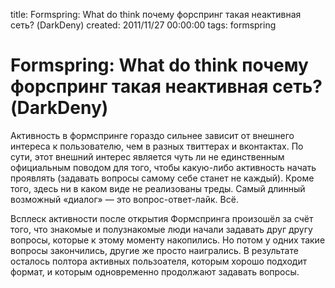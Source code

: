 title: Formspring: What do think почему форспринг такая неактивная сеть? (DarkDeny)
created: 2011/11/27 00:00:00
tags: formspring

# Formspring: What do think почему форспринг такая неактивная сеть? (DarkDeny)

Активность в формспринге гораздо сильнее зависит от внешнего интереса к пользователю, чем в разных твиттерах и вконтактах. По сути, этот внешний интерес является чуть ли не единственным официальным поводом для того, чтобы какую-либо активность начать проявлять (задавать вопросы самому себе станет не каждый). Кроме того, здесь ни в каком виде не реализованы треды. Самый длинный возможный «диалог» — это вопрос-ответ-лайк. Всё.

Всплеск активности после открытия Формспринга произошёл за счёт того, что знакомые и полузнакомые люди начали задавать друг другу вопросы, которые к этому моменту накопились. Но потом у одних такие вопросы закончились, другие же просто наигрались. В результате осталось полтора активных пользоателя, которым хорошо подходит формат, и которым одновременно продолжают задавать вопросы.